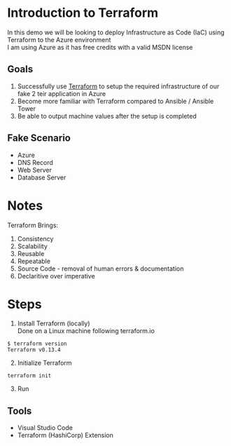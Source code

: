 # Introduction to Terraform
In this demo we will be looking to deploy Infrastructure as Code (IaC) using Terraform to the Azure environment   
I am using Azure as it has free credits with a valid MSDN license

## Goals
1. Successfully use [Terraform](https://www.terraform.io) to setup the required infrastructure of our fake 2 teir application in Azure
2. Become more familiar with Terraform compared to Ansible / Ansible Tower
3. Be able to output machine values after the setup is completed

## Fake Scenario
- Azure
- DNS Record
- Web Server
- Database Server

# Notes
Terraform Brings:
1. Consistency
2. Scalability
3. Reusable
4. Repeatable
5. Source Code - removal of human errors & documentation
6. Declaritive over imperative 

# Steps
1. Install Terraform (locally)   
Done on a Linux machine following terraform.io
```
$ terraform version
Terraform v0.13.4
```
2. Initialize Terraform
```
terraform init
```
3. Run

## Tools
- Visual Studio Code
- Terraform (HashiCorp) Extension